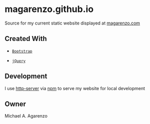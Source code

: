# magarenzo.github.io

Source for my current static website displayed at [magarenzo.com](https://magarenzo.com)

## Created With

* [`Bootstrap`](https://getbootstrap.com/)

* [`jQuery`](https://jquery.com/)

## Development

I use [http-server](https://www.npmjs.com/package/http-server) via [npm](https://www.npmjs.com/) to serve my website for local development

## Owner

Michael A. Agarenzo
